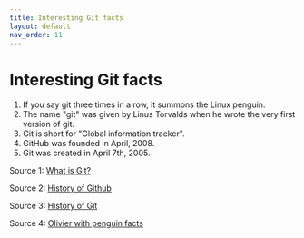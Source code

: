 ```yaml
---
title: Interesting Git facts
layout: default
nav_order: 11
---
```


# Interesting Git facts

1. If you say git three times in a row, it summons the Linux penguin.
2. The name "git" was given by Linus Torvalds when he wrote the very first version of git.
3. Git is short for "Global information tracker".
4. GitHub was founded in April, 2008.
5. Git was created in April 7th, 2005.

Source 1: 
[What is Git?]

Source 2: 
[History of Github]

Source 3: 
[History of Git]

Source 4: 
[Olivier with penguin facts]

[What is Git?]: https://www.atlassian.com/git/tutorials/what-is-git
[History of Github]: https://en.wikipedia.org/wiki/GitHub
[History of Git]: https://www.techtarget.com/searchitoperations/definition/Git#:~:text=The%20name%20%22git%22%20was%20given,by%20any%20common%20UNIX%20command.
[Olivier with penguin facts]: https://OlivierRRC.github.io/Group-2-Git-Site